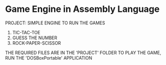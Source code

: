 # Game Engine in Assembly Language

PROJECT: SIMPLE ENGINE TO RUN THE GAMES
1. TIC-TAC-TOE
2. GUESS THE NUMBER
3. ROCK-PAPER-SCISSOR

THE REQUIRED FILES ARE IN THE 'PROJECT' FOLDER
TO PLAY THE GAME, RUN THE 'DOSBoxPortable' APPLICATION
